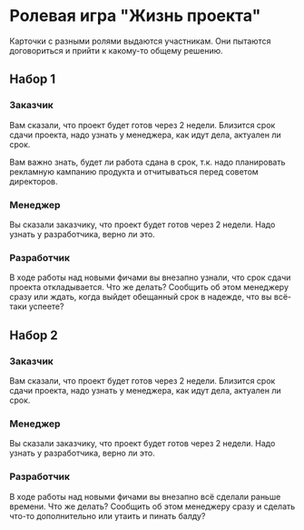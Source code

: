 # Ролевая игра "Жизнь проекта"

Карточки с разными ролями выдаются участникам. Они пытаются договориться 
и прийти к какому-то общему решению.

## Набор 1

### Заказчик
Вам сказали, что проект будет готов через 2 недели. Близится срок сдачи проекта,
надо узнать у менеджера, как идут дела, актуален ли срок.

Вам важно знать, будет ли работа сдана в срок, т.к. надо планировать рекламную
кампанию продукта и отчитываться перед советом директоров.

### Менеджер
Вы сказали заказчику, что проект будет готов через 2 недели. Надо узнать
у разработчика, верно ли это.

### Разработчик
В ходе работы над новыми фичами вы внезапно узнали, что срок сдачи проекта откладывается.
Что же делать? Сообщить об этом менеджеру сразу или ждать, когда выйдет обещанный срок в надежде,
что вы всё-таки успеете?

## Набор 2

### Заказчик
Вам сказали, что проект будет готов через 2 недели. Близится срок сдачи проекта,
надо узнать у менеджера, как идут дела, актуален ли срок.

### Менеджер
Вы сказали заказчику, что проект будет готов через 2 недели. Надо узнать
у разработчика, верно ли это.

### Разработчик
В ходе работы над новыми фичами вы внезапно всё сделали раньше времени.
Что же делать? Сообщить об этом менеджеру сразу и сделать что-то дополнительно или утаить и пинать балду?
